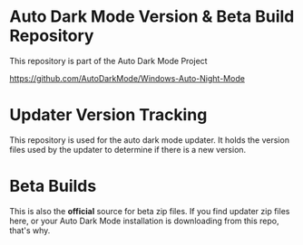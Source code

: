 # Auto Dark Mode Version & Beta Build Repository
This repository is part of the Auto Dark Mode Project

https://github.com/AutoDarkMode/Windows-Auto-Night-Mode

# Updater Version Tracking
This repository is used for the auto dark mode updater. It holds the version files used by the updater to determine if there is a new version.

# Beta Builds
This is also the **official** source for beta zip files. If you find updater zip files here, or your Auto Dark Mode installation is downloading from this repo, that's why.
